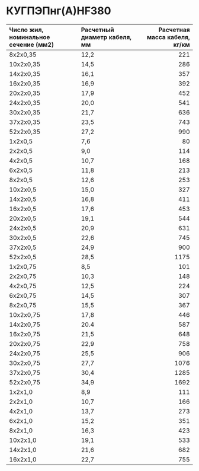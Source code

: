 # КУГПЭПнг(А)HF380

|  Число жил, номинальное сечение (мм2)   | Расчетный диаметр кабеля, мм   |   Расчетная масса кабеля, кг/км |
|:----------------------------------------|:-------------------------------|--------------------------------:|
| 8x2x0,35                                | 12,2                           |                             221 |
| 10x2x0,35                               | 14,5                           |                             286 |
| 14x2x0,35                               | 16,1                           |                             357 |
| 16x2x0,35                               | 16,9                           |                             392 |
| 20x2x0,35                               | 17,9                           |                             452 |
| 24x2x0,35                               | 20,0                           |                             541 |
| 30x2x0,35                               | 21,7                           |                             636 |
| 37x2x0,35                               | 23,5                           |                             743 |
| 52x2x0,35                               | 27,2                           |                             990 |
| 1x2x0,5                                 | 7,6                            |                              80 |
| 2x2x0,5                                 | 9,0                            |                             114 |
| 4x2x0,5                                 | 10,7                           |                             168 |
| 6x2x0,5                                 | 11,8                           |                             213 |
| 8x2x0,5                                 | 12,6                           |                             253 |
| 10x2x0,5                                | 15,0                           |                             327 |
| 14x2x0,5                                | 16,8                           |                             411 |
| 16x2x0,5                                | 17,6                           |                             453 |
| 20x2x0,5                                | 19,1                           |                             544 |
| 24x2x0,5                                | 20,9                           |                             631 |
| 30x2x0,5                                | 22,6                           |                             745 |
| 37x2x0,5                                | 24,9                           |                             900 |
| 52x2x0,5                                | 28,5                           |                            1175 |
| 1x2x0,75                                | 8,5                            |                             101 |
| 2x2x0,75                                | 10,3                           |                             148 |
| 4x2x0,75                                | 12,5                           |                             224 |
| 6x2x0,75                                | 14,5                           |                             307 |
| 8x2x0,75                                | 15,5                           |                             367 |
| 10x2x0,75                               | 17,8                           |                             446 |
| 14x2x0,75                               | 20.4                           |                             587 |
| 16x2x0,75                               | 21,5                           |                             648 |
| 20x2x0,75                               | 22,9                           |                             758 |
| 24x2x0,75                               | 25,5                           |                             906 |
| 30x2x0,75                               | 27,7                           |                            1076 |
| 37x2x0,75                               | 30,4                           |                            1285 |
| 52x2x0,75                               | 34,9                           |                            1692 |
| 1x2x1,0                                 | 8,9                            |                             111 |
| 2x2x1,0                                 | 10,7                           |                             166 |
| 4x2x1,0                                 | 13,7                           |                             273 |
| 6x2x1,0                                 | 15,2                           |                             351 |
| 8x2x1,0                                 | 16,3                           |                             423 |
| 10x2x1,0                                | 19,1                           |                             533 |
| 14x2x1,0                                | 21,6                           |                             682 |
| 16x2x1,0                                | 22,7                           |                             755 |